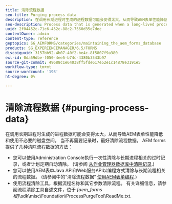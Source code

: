 ```yaml
---
title: 清除流程数据
seo-title: Purging process data
description: 在调用长期进程时生成的进程数据可能会变得太大，从而导致AEM表单性能降低和使用不必要的磁盘空间。 了解如何清除流程数据。
seo-description: Process data that is generated when a long-lived process is invoked can become too large, resulting in lower AEM forms performance and the use of unnecessary disk space. See how you can purge process data.
uuid: 2f04452c-71c6-452c-88c2-7560d35e7dec
contentOwner: admin
content-type: reference
geptopics: SG_AEMFORMS/categories/maintaining_the_aem_forms_database
products: SG_EXPERIENCEMANAGER/6.5/FORMS
discoiquuid: 3157bb92-4b07-40f2-be4c-8f5807f9a380
exl-id: 0da59dbe-f050-4ee5-b74c-4380b3543b97
source-git-commit: 49688c1e64038ff5fde617e52e1c14878e3191e5
workflow-type: tm+mt
source-wordcount: '193'
ht-degree: 0%

---
```


# 清除流程数据 {#purging-process-data}

在调用长期进程时生成的进程数据可能会变得太大，从而导致AEM表单性能降低和使用不必要的磁盘空间。 当不再需要记录时，最好清除流程数据。 AEM forms提供了几种清除流程数据的方法：

* 您可以使用Administration Console执行一次性清除与长期进程相关的过时记录，或者计划定期自动清除。 (请参阅 [从作业管理器数据库中清除记录](/help/forms/using/admin-help/purge-records-job-manager-database.md#purge-records-from-the-job-manager-database).)
* 您可以使用AEM表单Java API和Web服务API以编程方式清除与长期流程相关的流程数据。 (请参阅中的“清除流程数据” [使用AEM表单编程](https://www.adobe.com/go/learn_aemforms_programming_63).)
* 使用流程清除工具，根据流程名称和其它参数清除流程。 有关详细信息，请参阅流程清除工具自述文件，位于 *[aem_forms根]*\sdk\misc\Foundation\ProcessPurgeTool\ReadMe.txt.
